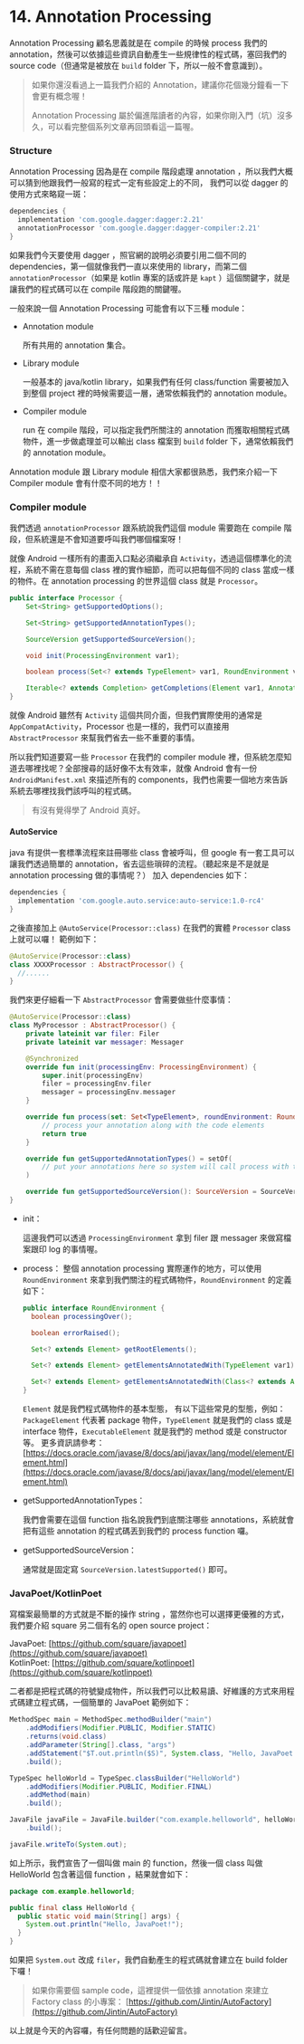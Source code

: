 # 14. Annotation Processing

Annotation Processing 顧名思義就是在 compile 的時候 process 我們的 annotation，然後可以依據這些資訊自動產生一些規律性的程式碼，塞回我們的 source code（但通常是被放在 `build` folder 下，所以一般不會意識到）。

> 如果你還沒看過上一篇我們介紹的 Annotation，建議你花個幾分鐘看一下會更有概念喔！
>
> Annotation Processing 屬於偏進階讀者的內容，如果你剛入門（坑）沒多久，可以看完整個系列文章再回頭看這一篇喔。

### Structure

Annotation Processing 因為是在 compile 階段處理 annotation ，所以我們大概可以猜到他跟我們一般寫的程式一定有些設定上的不同， 我們可以從 dagger 的使用方式來略窥一斑：

```groovy
dependencies {
  implementation 'com.google.dagger:dagger:2.21'
  annotationProcessor 'com.google.dagger:dagger-compiler:2.21'
}
```

如果我們今天要使用 dagger ，照官網的說明必須要引用二個不同的 dependencies，第一個就像我們一直以來使用的 library，而第二個 `annotationProcessor`（如果是 kotlin 專案的話或許是 `kapt` ）這個關鍵字，就是讓我們的程式碼可以在 compile 階段跑的關鍵喔。

一般來說一個 Annotation Processing 可能會有以下三種 module：

* Annotation module

  所有共用的 annotation 集合。

* Library module

  一般基本的 java/kotlin library，如果我們有任何 class/function 需要被加入到整個 project 裡的時候需要這一層，通常依賴我們的 annotation module。

* Compiler module

  run 在 compile 階段，可以指定我們所關注的 annotation 而獲取相關程式碼物件，進一步做處理並可以輸出 class 檔案到 `build` folder 下，通常依賴我們的 annotation module。

Annotation module 跟 Library module 相信大家都很熟悉，我們來介紹一下 Compiler module 會有什麼不同的地方！！

### Compiler module

我們透過 `annotationProcessor` 跟系統說我們這個 module 需要跑在 compile 階段，但系統還是不會知道要呼叫我們哪個檔案呀！

就像 Android 一樣所有的畫面入口點必須繼承自 `Activity`，透過這個標準化的流程，系統不需在意每個 class 裡的實作細節，而可以把每個不同的 class 當成一樣的物件。在 annotation processing 的世界這個 class 就是 `Processor`。

```java
public interface Processor {
    Set<String> getSupportedOptions();

    Set<String> getSupportedAnnotationTypes();

    SourceVersion getSupportedSourceVersion();

    void init(ProcessingEnvironment var1);

    boolean process(Set<? extends TypeElement> var1, RoundEnvironment var2);

    Iterable<? extends Completion> getCompletions(Element var1, AnnotationMirror var2, ExecutableElement var3, String var4);
}
```

就像 Android 雖然有 `Activity` 這個共同介面，但我們實際使用的通常是 `AppCompatActivity`，Processor 也是一樣的，我們可以直接用 `AbstractProcessor` 來幫我們省去一些不重要的事情。

所以我們知道要寫一些 `Processor` 在我們的 compiler module 裡，但系統怎麼知道去哪裡找呢？全部搜尋的話好像不太有效率，就像 Android 會有一份 `AndroidManifest.xml` 來描述所有的 components，我們也需要一個地方來告訴系統去哪裡找我們該呼叫的程式碼。

> 有沒有覺得學了 Android 真好。

#### AutoService

java 有提供一套標準流程來註冊哪些 class 會被呼叫，但 google 有一套工具可以讓我們透過簡單的 annotation，省去這些瑣碎的流程。（聽起來是不是就是 annotation processing 做的事情呢？） 加入 dependencies 如下：

```groovy
dependencies {
  implementation 'com.google.auto.service:auto-service:1.0-rc4'
}
```

之後直接加上 `@AutoService(Processor::class)` 在我們的實體 `Processor` class 上就可以囉！ 範例如下：

```kotlin
@AutoService(Processor::class)
class XXXXProcessor : AbstractProcessor() {
  //......
}
```

我們來更仔細看一下 `AbstractProcessor` 會需要做些什麼事情：

```kotlin
@AutoService(Processor::class)
class MyProcessor : AbstractProcessor() {
    private lateinit var filer: Filer
    private lateinit var messager: Messager

    @Synchronized
    override fun init(processingEnv: ProcessingEnvironment) {
        super.init(processingEnv)
        filer = processingEnv.filer
        messager = processingEnv.messager
    }

    override fun process(set: Set<TypeElement>, roundEnvironment: RoundEnvironment): Boolean {
        // process your annotation along with the code elements
        return true
    }

    override fun getSupportedAnnotationTypes() = setOf(
        // put your annotations here so system will call process with these annotation objects.
    )

    override fun getSupportedSourceVersion(): SourceVersion = SourceVersion.latestSupported()
}
```

* init：

  這邊我們可以透過 `ProcessingEnvironment` 拿到 filer 跟 messager 來做寫檔案跟印 log 的事情喔。

* process： 整個 annotation processing 實際運作的地方，可以使用 `RoundEnvironment` 來拿到我們關注的程式碼物件，`RoundEnvironment` 的定義如下：

  ```java
  public interface RoundEnvironment {
    boolean processingOver();

    boolean errorRaised();

    Set<? extends Element> getRootElements();

    Set<? extends Element> getElementsAnnotatedWith(TypeElement var1);

    Set<? extends Element> getElementsAnnotatedWith(Class<? extends Annotation> var1);
  }
  ```

  `Element` 就是我們程式碼物件的基本型態， 有以下這些常見的型態，例如： `PackageElement` 代表著 package 物件，`TypeElement` 就是我們的 class 或是 interface 物件，`ExecutableElement` 就是我們的 method 或是 constructor 等。 更多資訊請參考： [https://docs.oracle.com/javase/8/docs/api/javax/lang/model/element/Element.html](https://docs.oracle.com/javase/8/docs/api/javax/lang/model/element/Element.html)

* getSupportedAnnotationTypes：

  我們會需要在這個 function 指名說我們到底關注哪些 annotations，系統就會把有這些 annotation 的程式碼丟到我們的 process function 囉。

* getSupportedSourceVersion：

  通常就是固定寫 `SourceVersion.latestSupported()` 即可。

### JavaPoet/KotlinPoet

寫檔案最簡單的方式就是不斷的操作 string ，當然你也可以選擇更優雅的方式，我們要介紹 square 另二個有名的 open source project：

JavaPoet: [https://github.com/square/javapoet](https://github.com/square/javapoet)    
KotlinPoet: [https://github.com/square/kotlinpoet](https://github.com/square/kotlinpoet)

二者都是把程式碼的符號變成物件，所以我們可以比較易讀、好維護的方式來用程式碼建立程式碼，一個簡單的 JavaPoet 範例如下：

```java
MethodSpec main = MethodSpec.methodBuilder("main")
    .addModifiers(Modifier.PUBLIC, Modifier.STATIC)
    .returns(void.class)
    .addParameter(String[].class, "args")
    .addStatement("$T.out.println($S)", System.class, "Hello, JavaPoet!")
    .build();

TypeSpec helloWorld = TypeSpec.classBuilder("HelloWorld")
    .addModifiers(Modifier.PUBLIC, Modifier.FINAL)
    .addMethod(main)
    .build();

JavaFile javaFile = JavaFile.builder("com.example.helloworld", helloWorld)
    .build();

javaFile.writeTo(System.out);
```

如上所示，我們宣告了一個叫做 main 的 function，然後一個 class 叫做 HelloWorld 包含著這個 function ，結果就會如下：

```java
package com.example.helloworld;

public final class HelloWorld {
  public static void main(String[] args) {
    System.out.println("Hello, JavaPoet!");
  }
}
```

如果把 `System.out` 改成 `filer`，我們自動產生的程式碼就會建立在 build folder 下囉！

> 如果你需要個 sample code，這裡提供一個依據 annotation 來建立 Factory class 的小專案： [https://github.com/Jintin/AutoFactory](https://github.com/Jintin/AutoFactory)

以上就是今天的內容囉，有任何問題的話歡迎留言。

